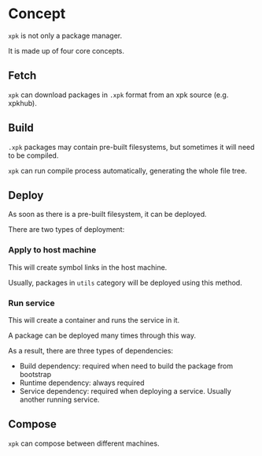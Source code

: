 # Concept

`xpk` is not only a package manager.

It is made up of four core concepts.

## Fetch

`xpk` can download packages in `.xpk` format from an xpk source (e.g. xpkhub).

## Build

`.xpk` packages may contain pre-built filesystems, but sometimes it will need to be compiled.

`xpk` can run compile process automatically, generating the whole file tree.

## Deploy

As soon as there is a pre-built filesystem, it can be deployed.

There are two types of deployment:

### Apply to host machine

This will create symbol links in the host machine.

Usually, packages in `utils` category will be deployed using this method.

### Run service

This will create a container and runs the service in it.

A package can be deployed many times through this way.

As a result, there are three types of dependencies:

- Build dependency: required when need to build the package from bootstrap
- Runtime dependency: always required
- Service dependency: required when deploying a service. Usually another running service.

## Compose

`xpk` can compose between different machines.

